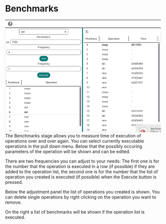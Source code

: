 # Benchmarks 
![Benchmarks](../screenshots/Benchmarks.png)
The Benchmarks stage allows you to measure time of execution of operations over and over again. You can select currently executable operations in the pull down menu. Below that the possibly occuring parameters of the operation will be shown and can be edited. 

There are two frequencies you can adjust to your needs: The first one is for the number that the operation is executed in a row (if possible) if they are added to the operation list, the second one is for the number that the list of operation you created is executed (if possible) when the Execute button is pressed.

Below the adjustment panel the list of operations you created is shown. You can delete single operations by right clicking on the operation you want to remove.

On the right a list of benchmarks will be shown if the operation list is executed.
